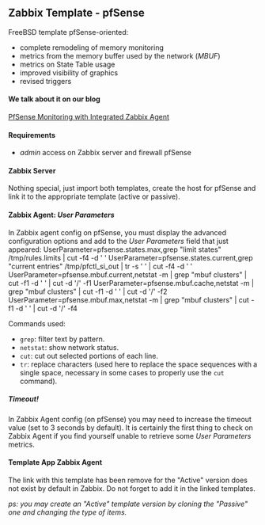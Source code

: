 ## Zabbix Template - pfSense
FreeBSD template pfSense-oriented:
  - complete remodeling of memory monitoring
  - metrics from the memory buffer used by the network (_MBUF_)
  - metrics on State Table usage
  - improved visibility of graphics
  - revised triggers

#### We talk about it on our blog
[PfSense Monitoring with Integrated Zabbix Agent](https://www.keenton.com/supervision-pfsense-avec-agent-zabbix-integre/)

#### Requirements
  - _admin_ access on Zabbix server and firewall pfSense

#### Zabbix Server
Nothing special, just import both templates, create the host for pfSense and link it to the appropriate template (active or passive).

#### Zabbix Agent: _User Parameters_
In Zabbix agent config on pfSense, you must display the advanced configuration options and add to the _User Parameters_ field that just appeared:
    UserParameter=pfsense.states.max,grep "limit states" /tmp/rules.limits | cut -f4 -d ' '
    UserParameter=pfsense.states.current,grep "current entries" /tmp/pfctl_si_out | tr -s ' ' | cut -f4 -d ' '
    UserParameter=pfsense.mbuf.current,netstat -m | grep "mbuf clusters" | cut -f1 -d ' ' | cut -d '/' -f1
    UserParameter=pfsense.mbuf.cache,netstat -m | grep "mbuf clusters" | cut -f1 -d ' ' | cut -d '/' -f2
    UserParameter=pfsense.mbuf.max,netstat -m | grep "mbuf clusters" | cut -f1 -d ' ' | cut -d '/' -f4

Commands used:
  - `grep`: filter text by pattern.
  - `netstat`: show network status.
  - `cut`: cut out selected portions of each line.
  - `tr`: replace characters (used here to replace the space sequences with a single space, necessary in some cases to properly use the `cut` command).

##### _Timeout!_
In Zabbix Agent config (on pfSense) you may need to increase the timeout value (set to 3 seconds by default). It is certainly the first thing to check on Zabbix Agent if you find yourself unable to retrieve some _User Parameters_ metrics.

#### Template App Zabbix Agent
The link with this template has been remove for the "Active" version does not exist by default in Zabbix. Do not forget to add it in the linked templates.

_ps: you may create an "Active" template version by cloning the "Passive" one and changing the type of items._

